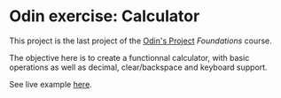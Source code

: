 # Odin exercise: Calculator

This project is the last project of the [Odin's Project](https://github.com/TheOdinProject) *Foundations* course.

The objective here is to create a functionnal calculator, with basic operations as well as decimal, clear/backspace and keyboard support.

See live example [here](https://ngoosen.github.io/odin_calculator/).
